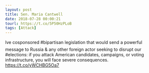 ```yaml
---
layout: post
title: Sen. Maria Cantwell
date: 2018-07-28 00:00:21
tourl: https://t.co/5P50HzPLoB
tags: [Attack]
---
```

Ive cosponsored #bipartisan legislation that would send a powerful message to Russia &amp; any other foreign actor seeking to disrupt our #elections: if you attack American candidates, campaigns, or voting infrastructure, you will face severe consequences. https://t.co/yWCHBG5Oa7
